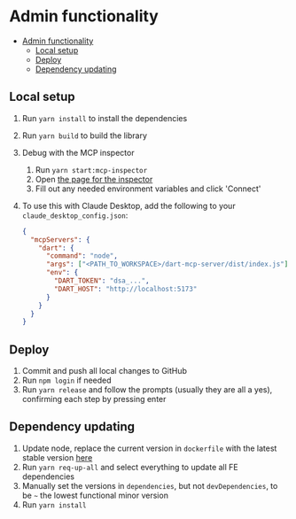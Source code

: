 # Admin functionality

- [Admin functionality](#admin-functionality)
  - [Local setup](#local-setup)
  - [Deploy](#deploy)
  - [Dependency updating](#dependency-updating)

## Local setup

1. Run `yarn install` to install the dependencies
2. Run `yarn build` to build the library
3. Debug with the MCP inspector
   1. Run `yarn start:mcp-inspector`
   2. Open [the page for the inspector](http://localhost:9001?proxyPort=9000)
   3. Fill out any needed environment variables and click 'Connect'
4. To use this with Claude Desktop, add the following to your `claude_desktop_config.json`:

   ```json
   {
     "mcpServers": {
       "dart": {
         "command": "node",
         "args": ["<PATH_TO_WORKSPACE>/dart-mcp-server/dist/index.js"],
         "env": {
           "DART_TOKEN": "dsa_...",
           "DART_HOST": "http://localhost:5173"
         }
       }
     }
   }
   ```

## Deploy

1. Commit and push all local changes to GitHub
2. Run `npm login` if needed
3. Run `yarn release` and follow the prompts (usually they are all a yes), confirming each step by pressing enter

## Dependency updating

1. Update node, replace the current version in `dockerfile` with the latest stable version [here](https://nodejs.org/en/download)
2. Run `yarn req-up-all` and select everything to update all FE dependencies
3. Manually set the versions in `dependencies`, but not `devDependencies`, to be `~` the lowest functional minor version
4. Run `yarn install`
